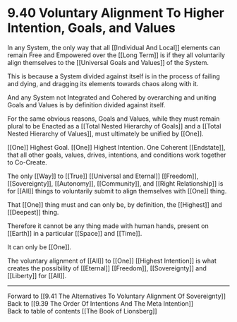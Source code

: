 # 9.40 Voluntary Alignment To Higher Intention, Goals, and Values

In any System, the only way that all [[Individual And Local]] elements can remain Free and Empowered over the [[Long Term]] is if they all voluntarily align themselves to the [[Universal Goals and Values]] of the System. 

This is because a System divided against itself is in the process of failing and dying, and dragging its elements towards chaos along with it. 

And any System not Integrated and Cohered by overarching and uniting Goals and Values is by definition divided against itself. 

For the same obvious reasons, Goals and Values, while they must remain plural to be Enacted as a [[Total Nested Hierarchy of Goals]] and a [[Total Nested Hierarchy of Values]], must ultimately be unified by [[One]]. 

[[One]] Highest Goal. [[One]] Highest Intention. One Coherent [[Endstate]], that all other goals, values, drives, intentions, and conditions work together to Co-Create. 

The only [[Way]] to [[True]] [[Universal and Eternal]] [[Freedom]], [[Sovereignty]], [[Autonomy]], [[Community]], and [[Right Relationship]] is for [[All]] things to voluntarily submit to align themselves with [[One]] thing. 

That [[One]] thing must and can only be, by definition, the [[Highest]] and [[Deepest]] thing. 

Therefore it cannot be any thing made with human hands, present on [[Earth]] in a particular [[Space]] and [[Time]]. 

It can only be [[One]]. 

The voluntary alignment of [[All]] to [[One]] [[Highest Intention]] is what creates the possibility of [[Eternal]] [[Freedom]], [[Sovereignty]] and [[Liberty]] for [[All]]. 

___

Forward to [[9.41 The Alternatives To Voluntary Alignment Of Sovereignty]]             
Back to [[9.39 The Order Of Intentions And The Meta Intention]]                  
Back to table of contents [[The Book of Lionsberg]]  

